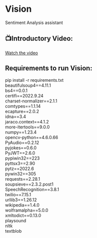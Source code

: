 # Vision
Sentiment Analysis assistant

## 📺Introductory Video:
[Watch the video](https://drive.google.com/file/d/1T57pSzyM4268yrho8e0Pv-wb1GZDEE0w/view?usp=sharing)

## Requirements to run Vision:

pip install -r requirements.txt\
beautifulsoup4==4.11.1\
bs4==0.0.1\
certifi==2022.9.24\
charset-normalizer==2.1.1\
comtypes==1.1.14\
ecapture==2.0.2\
idna==3.4\
jaraco.context==4.1.2\
more-itertools==9.0.0\
numpy==1.23.4\
opencv-python==4.6.0.66\
PyAudio==0.2.12\
pyjokes==0.6.0\
PyJWT==2.6.0\
pypiwin32==223\
pyttsx3==2.90\
pytz==2022.6\
pywin32==305\
requests==2.28.1\
soupsieve==2.3.2.post1\
SpeechRecognition==3.8.1\
twilio==7.15.1\
urllib3==1.26.12\
wikipedia==1.4.0\
wolframalpha==5.0.0\
xmltodict==0.13.0\
playsound\
nltk\
textblob
